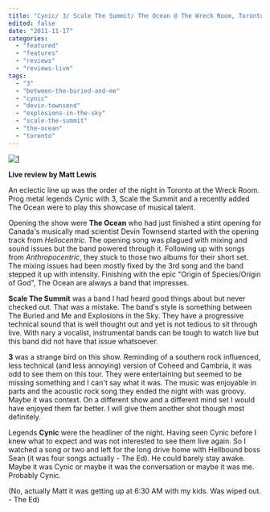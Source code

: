 ```yaml
---
title: "Cynic/ 3/ Scale The Summit/ The Ocean @ The Wreck Room, Toronto ON, November 10, 2011"
edited: false
date: "2011-11-17"
categories:
  - "featured"
  - "features"
  - "reviews"
  - "reviews-live"
tags:
  - "3"
  - "between-the-buried-and-me"
  - "cynic"
  - "devin-townsend"
  - "explosions-in-the-sky"
  - "scale-the-summit"
  - "the-ocean"
  - "toronto"
---
```


[![](http://www.hellbound.ca/wp-content/uploads/2011/11/1-590x393.jpg "1")](http://www.hellbound.ca/wp-content/uploads/2011/11/1.jpg)

**Live review by Matt Lewis**

An eclectic line up was the order of the night in Toronto at the Wreck Room. Prog metal legends Cynic with 3, Scale the Summit and a recently added The Ocean were to play this showcase of musical talent.

Opening the show were **The Ocean** who had just finished a stint opening for Canada's musically mad scientist Devin Townsend started with the opening track from _Heliocentric_. The opening song was plagued with mixing and sound issues but the band powered through it. Following up with songs from _Anthropocentric_, they stuck to those two albums for their short set. The mixing issues had been mostly fixed by the 3rd song and the band stepped it up with intensity. Finishing with the epic "Origin of Species/Origin of God", The Ocean are always a band that impresses.

**Scale The Summit** was a band I had heard good things about but never checked out. That was a mistake. The band's style is something between The Buried and Me and Explosions in the Sky. They have a progressive technical sound that is well thought out and yet is not tedious to sit through live. With nary a vocalist, instrumental bands can be tough to watch live but this band did not have that issue whatsoever.

**3** was a strange bird on this show. Reminding of a southern rock influenced, less technical (and less annoying) version of Coheed and Cambria, it was odd to see them on this tour. They were entertaining but seemed to be missing something and I can't say what it was. The music was enjoyable in parts and the acoustic rock song they ended the night with was groovy. Maybe it was context. On a different show and a different mind set I would have enjoyed them far better. I will give them another shot though most definitely.

Legends **Cynic** were the headliner of the night. Having seen Cynic before I knew what to expect and was not interested to see them live again. So I watched a song or two and left for the long drive home with Hellbound boss Sean (it was four songs actually - The Ed). He could barely stay awake. Maybe it was Cynic or maybe it was the conversation or maybe it was me. Probably Cynic.

(No, actually Matt it was getting up at 6:30 AM with my kids. Was wiped out. - The Ed)
